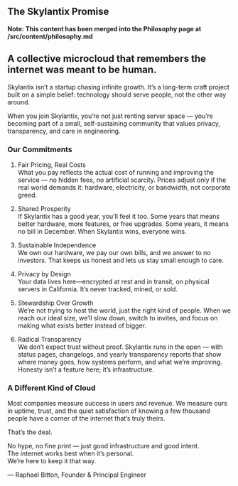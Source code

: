## The Skylantix Promise

**Note: This content has been merged into the Philosophy page at /src/content/philosophy.md**

## A collective microcloud that remembers the internet was meant to be human.

Skylantix isn’t a startup chasing infinite growth. It’s a long-term craft project built on a simple belief: technology should serve people, not the other way around.

When you join Skylantix, you’re not just renting server space — you’re becoming part of a small, self-sustaining community that values privacy, transparency, and care in engineering.

### Our Commitments

1. Fair Pricing, Real Costs    
 What you pay reflects the actual cost of running and improving the service — no hidden fees, no artificial scarcity. Prices adjust only if the real world demands it: hardware, electricity, or bandwidth, not corporate greed.

2. Shared Prosperity    
 If Skylantix has a good year, you’ll feel it too. Some years that means better hardware, more features, or free upgrades. Some years, it means no bill in December. When Skylantix wins, everyone wins.

3. Sustainable Independence    
 We own our hardware, we pay our own bills, and we answer to no investors. That keeps us honest and lets us stay small enough to care.

4. Privacy by Design    
Your data lives here—encrypted at rest and in transit, on physical servers in California. It’s never tracked, mined, or sold.

5. Stewardship Over Growth    
We’re not trying to host the world, just the right kind of people. When we reach our ideal size, we’ll slow down, switch to invites, and focus on making what exists better instead of bigger.

6. Radical Transparency    
We don’t expect trust without proof. Skylantix runs in the open — with status pages, changelogs, and yearly transparency reports that show where money goes, how systems perform, and what we’re improving. Honesty isn’t a feature here; it’s infrastructure.

### A Different Kind of Cloud

Most companies measure success in users and revenue. We measure ours in uptime, trust, and the quiet satisfaction of knowing a few thousand people have a corner of the internet that’s truly theirs.

That’s the deal.

No hype, no fine print — just good infrastructure and good intent.  
The internet works best when it’s personal.  
We’re here to keep it that way.

— Raphael Bitton, Founder & Principal Engineer
